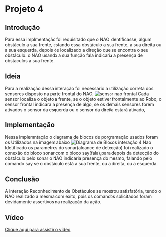 # Projeto 4

## Introdução
Para essa implmentação foi requisitado que o NAO identificasse, algum obstáculo a sua frente, estando essa obstáculo a sua frente, a sua direita ou a sua esquerda, depois de localizado a direção que se encontra o seu obstáculo. o NAO usando a sua função fala indicaria a presença de obstaculos a sua frente.

## Ideia
Para a realização dessa interação foi necessário a utilização correta dos sensores disposto na parte frontal do NAO.
![sensor nao frontal](https://github.com/lara-unb/Fundamentos_Robotica_Grupo2_NAO_Coreograph/assets/139188097/00643598-2ac1-4940-aa5a-9439dea3fc4b)
Cada sensor localiza o objeto a frente, se o objeto estiver frontalmente ao Robo, o sensor frontal indicara a presença de algo, se os demais sensores forem ativados o sensor da esquerda ou o sensor da direita estará ativado, 

## Implementação
Nessa implemntação o diagrama de blocos de porgramação usados foram os Utilizados na imagem abaixo 
![Diagrama de Blocos interação 4 Nao](https://github.com/lara-unb/Fundamentos_Robotica_Grupo2_NAO_Coreograph/assets/139188097/de7caac0-8e93-4faa-aeb6-3a4fb7e06627)
Idetificado os parametros  do sonar(alcance de detecção) foi realizado o conexão do bloco sonar com o bloco say(fala),para depois da detecção do obstáculo pelo sonar o NAO indicaria presença do mesmo, falando pelo comando say se o obstáculo está a sua frente, ou a direita, ou a esquerda.
## Conclusão
 A interação Reconhecimento de Obstáculos se mostrou satisfatória, tendo o NAO realizado  a mesma com exito, pois os comandos solicitados foram devidamente assertivos na realização da ação.
## Vídeo
[Clique aqui para assistir o vídeo](https://www.youtube.com/)
